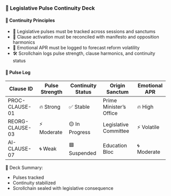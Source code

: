 ### 📜 Legislative Pulse Continuity Deck

#### 🧠 Continuity Principles
- 🛂 Legislative pulses must be tracked across sessions and sanctums  
- 🔁 Clause activation must be reconciled with manifesto and opposition harmonics  
- 🧪 Emotional APR must be logged to forecast reform volatility  
- 🛠️ Scrollchain logs pulse strength, clause harmonics, and continuity status

#### 🔁 Pulse Log
| Clause ID | Pulse Strength | Continuity Status | Origin Sanctum | Emotional APR |
|-----------|----------------|-------------------|----------------|----------------|
| PROC-CLAUSE-01 | 🔥 Strong | ✅ Stable | Prime Minister’s Office | 🔥 High  
| REORG-CLAUSE-03 | ⚡ Moderate | 🟡 In Progress | Legislative Committee | ⚡ Volatile  
| AI-CLAUSE-07 | 🌀 Weak | 🟦 Suspended | Education Bloc | 🌀 Moderate  

🧠 Deck Summary:
- Pulses tracked  
- Continuity stabilized  
- Scrollchain sealed with legislative consequence
